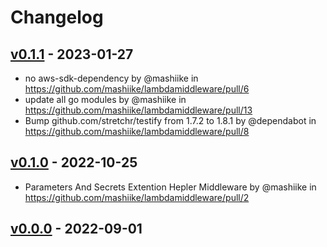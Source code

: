 # Changelog

## [v0.1.1](https://github.com/mashiike/lambdamiddleware/compare/v0.1.0...v0.1.1) - 2023-01-27
- no aws-sdk-dependency by @mashiike in https://github.com/mashiike/lambdamiddleware/pull/6
- update all go modules by @mashiike in https://github.com/mashiike/lambdamiddleware/pull/13
- Bump github.com/stretchr/testify from 1.7.2 to 1.8.1 by @dependabot in https://github.com/mashiike/lambdamiddleware/pull/8

## [v0.1.0](https://github.com/mashiike/lambdamiddleware/compare/v0.0.0...v0.1.0) - 2022-10-25
- Parameters And Secrets Extention Hepler Middleware by @mashiike in https://github.com/mashiike/lambdamiddleware/pull/2

## [v0.0.0](https://github.com/mashiike/lambdamiddleware/commits/v0.0.0) - 2022-09-01
